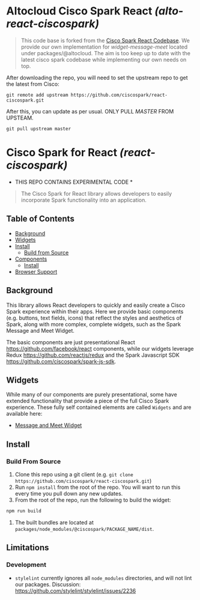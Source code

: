 # Altocloud Cisco Spark React _(alto-react-ciscospark)_

> This code base is forked from the [Cisco Spark React Codebase](https://github.com/ciscospark/spark-js-sdk/tree/master/packages/widget-message-meet). We provide our own implementation for _widget-message-meet_ located under packages/@altocloud. The aim is too keep up to date with the latest cisco spark codebase while implementing our own needs on top.

After downloading the repo, you will need to set the upstream repo to get the latest from Cisco:
```
git remote add upstream https://github.com/ciscospark/react-ciscospark.git
```

After this, you can update as per usual. ONLY PULL *MASTER* FROM UPSTEAM.
```
git pull upstream master
```

# Cisco Spark for React _(react-ciscospark)_

* THIS REPO CONTAINS EXPERIMENTAL CODE *

> The Cisco Spark for React library allows developers to easily incorporate Spark functionality into an application.

## Table of Contents
- [Background](#background)
- [Widgets](#widgets)
- [Install](#install)
  - [Build from Source](#build-from-source)
- [Components](#components)
  - [Install](#install)
-   [Browser Support](#browser-support)

## Background

This library allows React developers to quickly and easily create a Cisco Spark experience within their apps. Here we provide basic components (e.g. buttons, text fields, icons) that reflect the styles and aesthetics of Spark, along with more complex, complete widgets, such as the Spark Message and Meet Widget.

The basic components are just presentational React <https://github.com/facebook/react> components, while our widgets leverage Redux <https://github.com/reactjs/redux> and the Spark Javascript SDK <https://github.com/ciscospark/spark-js-sdk>.

## Widgets

While many of our components are purely presentational, some have extended functionality that provide a piece of the full Cisco Spark experience. These fully self contained elements are called `Widgets` and are available here:

*  [Message and Meet Widget](./packages/node_modules/@ciscospark/widget-message-meet)

## Install

### Build From Source

1.  Clone this repo using a git client (e.g. `git clone https://github.com/ciscospark/react-ciscospark.git`)
1.  Run `npm install` from the root of the repo. You will want to run this every time you pull down any new updates.
1.  From the root of the repo, run the following to build the widget:

  ```sh
  npm run build
  ```
1.  The built bundles are located at `packages/node_modules/@ciscospark/PACKAGE_NAME/dist`.


## Limitations
### Development

* `stylelint` currently ignores all `node_modules` directories, and will not lint our packages. Discussion: <https://github.com/stylelint/stylelint/issues/2236>
